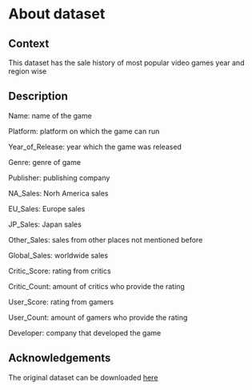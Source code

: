# About dataset

## Context

This dataset has the sale history of most popular video games year and region wise

## Description

Name: name of the game

Platform: platform on which the game can run

Year_of_Release: year which the game was released

Genre: genre of game

Publisher: publishing company

NA_Sales: Norh America sales

EU_Sales: Europe sales

JP_Sales: Japan sales

Other_Sales: sales from other places not mentioned before

Global_Sales: worldwide sales

Critic_Score: rating from critics

Critic_Count: amount of critics who provide the rating

User_Score: rating from gamers

User_Count: amount of gamers who provide the rating

Developer: company that developed the game

## Acknowledgements

The original dataset can be downloaded <a href="https://www.kaggle.com/datasets/sidtwr/videogames-sales-dataset" target="blank">here</a>

